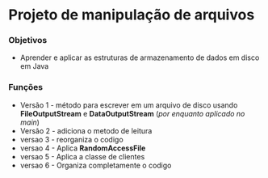# Projeto de manipulação de arquivos

### Objetivos

- Aprender e aplicar as estruturas de armazenamento de dados em disco em Java



### Funções

- Versão 1 - método para escrever em um arquivo de disco usando **FileOutputStream**   e **DataOutputStream** (_por enquanto aplicado no main_)
- Versão 2 - adiciona o metodo de leitura
- versao 3 - reorganiza o codigo 
- versao 4 - Aplica **RandomAccessFile** 
- versao 5 - Aplica a classe de clientes 
- versao 6 - Organiza completamente o codigo
